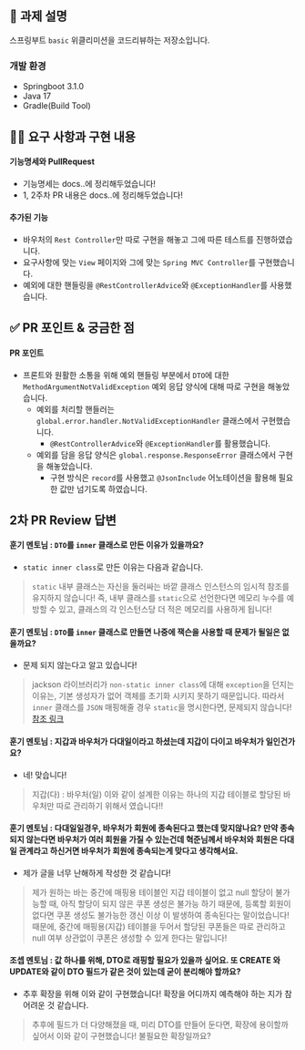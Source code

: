 ## 📌 과제 설명
스프링부트 `basic` 위클리미션을 코드리뷰하는 저장소입니다.

### 개발 환경
- Springboot 3.1.0
- Java 17
- Gradle(Build Tool)

## 👩‍💻 요구 사항과 구현 내용

#### 기능명세와 PullRequest
- 기능명세는 docs..에 정리해두었습니다!
- 1, 2주차 PR 내용은 docs..에 정리해두었습니다!

#### 추가된 기능
- 바우처의 `Rest Controller`만 따로 구현을 해놓고 그에 따른 테스트를 진행하였습니다.
- 요구사항에 맞는 `View` 페이지와 그에 맞는 `Spring MVC Controller`를 구현했습니다.
- 예외에 대한 핸들링을 `@RestControllerAdvice`와 `@ExceptionHandler`를 사용했습니다.

## ✅ PR 포인트 & 궁금한 점
#### PR 포인트
- 프론트와 원활한 소통을 위해 예외 핸들링 부분에서 `DTO`에 대한 `MethodArgumentNotValidException` 예외 응답 양식에 대해 따로 구현을 해놓았습니다.
  - 예외를 처리할 핸들러는 `global.error.handler.NotValidExceptionHandler` 클래스에서 구현했습니다.
    - `@RestControllerAdvice`와 `@ExceptionHandler`를 활용했습니다.
  - 예외를 담을 응답 양식은 `global.response.ResponseError` 클래스에서 구현을 해놓았습니다.
    - 구현 방식은 `record`를 사용했고 `@JsonInclude` 어노테이션을 활용해 필요한 값만 넘기도록 하였습니다.

## 2차 PR Review 답변
#### 훈기 멘토님 : `DTO`를 `inner` 클래스로 만든 이유가 있을까요? 
- `static inner class`로 만든 이유는 다음과 같습니다.
> `static` 내부 클래스는 자신을 둘러싸는 바깥 클래스 인스턴스의 임시적 참조를 유지하지 않습니다! 즉, 내부 클래스를 `static`으로 선언한다면 메모리 누수를 예방할 수 있고, 클래스의 각 인스턴스당 더 적은 메모리를 사용하게 됩니다!

#### 훈기 멘토님 : `DTO`를 `inner` 클래스로 만들면 나중에 잭슨을 사용할 때 문제가 될일은 없을까요?
- 문제 되지 않는다고 알고 있습니다!
> jackson 라이브러리가 `non-static inner class`에 대해 `exception`을 던지는 이유는, 기본 생성자가 없어 객체를 초기화 시키지 못하기 때문입니다. 따라서 `inner` 클래스를 `JSON` 매핑해줄 경우 `static`을 명시한다면, 문제되지 않습니다!
[참조 링크](http://www.cowtowncoder.com/blog/archives/2010/08/entry_411.html)

#### 훈기 멘토님 : 지갑과 바우처가 다대일이라고 하셨는데 지갑이 다이고 바우처가 일인건가요?
- 네! 맞습니다! 
> 지갑(다) : 바우처(일) 이와 같이 설계한 이유는 하나의 지갑 테이블로 할당된 바우처만 따로 관리하기 위해서 였습니다!!

#### 훈기 멘토님 : 다대일일경우, 바우처가 회원에 종속된다고 했는데 맞지않나요? 만약 종속되지 않는다면 바우처가 여러 회원을 가질 수 있는건데 혁준님께서 바우처와 회원은 다대일 관계라고 하신거면 바우처가 회원에 종속되는게 맞다고 생각해서요.
- 제가 글을 너무 난해하게 작성한 것 같습니다!
> 제가 원하는 바는 중간에 매핑용 테이블인 지갑 테이블이 없고 null 할당이 불가능할 때, 아직 할당이 되지 않은 쿠폰 생성은 불가능 하기 때문에, 등록할 회원이 없다면 쿠폰 생성도 불가능한 갱신 이상 이 발생하여 종속된다는 말이었습니다!
때문에, 중간에 매핑용(지갑) 테이블을 두어서 할당된 쿠폰들은 따로 관리하고 null 여부 상관없이 쿠폰은 생성할 수 있게 한다는 말입니다!

#### 조셉 멘토님 : 값 하나를 위해, DTO로 래핑할 필요가 있을까 싶어요. 또 CREATE 와 UPDATE와 같이 DTO 필드가 같은 것이 있는데 굳이 분리해야 할까요?
- 추후 확장을 위해 이와 같이 구현했습니다! 확장을 어디까지 예측해야 하는 지가 참 어려운 것 같습니다.
> 추후에 필드가 더 다양해졌을 때, 미리 DTO를 만들어 둔다면, 확장에 용이할까 싶어서 이와 같이 구현했습니다! 불필요한 확장일까요?


